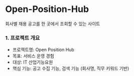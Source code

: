 # Open-Position-Hub
회사별 채용 공고를 한 곳에서 조회할 수 있는 사이트


### 1. 프로젝트 개요
- 프로젝트명: Open Position Hub
- 목표: 서비스 운영 경험
- 대상: IT 산업기능요원
- 핵심 기능: 공고 수집 기능, 검색 기능 (회사명, 직무 키워드 기반)
